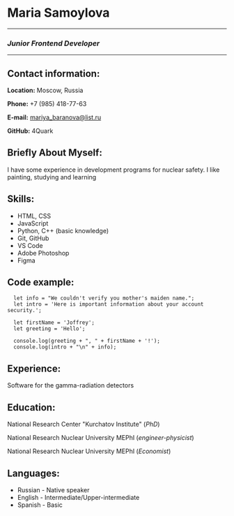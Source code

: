 # Maria Samoylova
-----
### *Junior Frontend Developer*
-----
## Contact information:

**Location:** Moscow, Russia

**Phone:** +7 (985) 418-77-63

**E-mail:** mariya_baranova@list.ru

**GitHub:** 4Quark

## Briefly About Myself:

I have some experience in development programs for nuclear safety. I like painting, studying and learning

## Skills:

* HTML, CSS 
* JavaScript 
* Python, C++ (basic knowledge)
* Git, GitHub
* VS Code
* Adobe Photoshop
* Figma

## Code example:
      
      let info = "We couldn't verify you mother's maiden name.";
      let intro = 'Here is important information about your account security.';
      
      let firstName = 'Joffrey';
      let greeting = 'Hello';
      
      console.log(greeting + ", " + firstName + '!');
      console.log(intro + "\n" + info);

## Experience:

Software for the gamma-radiation detectors

## Education:

National Research Center "Kurchatov Institute" (*PhD*)

National Research Nuclear University MEPhI (*engineer-physicist*)

National Research Nuclear University MEPhI (*Economist*)

## Languages:

* Russian - Native speaker
* English - Intermediate/Upper-intermediate
* Spanish - Basic
